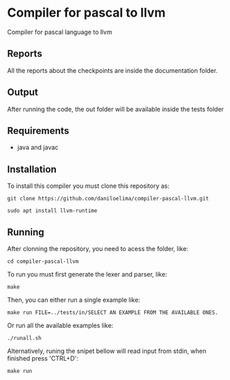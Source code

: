 # Compiler for pascal to llvm
Compiler for pascal language to llvm

## Reports
All the reports about the checkpoints are inside the documentation folder.

## Output
After running the code, the out folder will be available inside the tests folder

## Requirements
- java and javac

## Installation
To install this compiler you must clone this repository as:
  ``` 
  git clone https://github.com/daniloelima/compiler-pascal-llvm.git 
  ```

  ```
  sudo apt install llvm-runtime
  ```

## Running
After clonning the repository, you need to acess the folder, like:
  ```
  cd compiler-pascal-llvm
  ```

To run you must first generate the lexer and parser, like:
  ``` 
  make 
  ```
Then, you can either run a single example like:
  ``` 
  make run FILE=../tests/in/SELECT AN EXAMPLE FROM THE AVAILABLE ONES.
  ```

Or run all the available examples like:
  ```
  ./runall.sh
  ```

Alternatively, runing the snipet bellow will read input from stdin, when finished press 'CTRL+D':
  ```
  make run
  ```